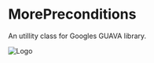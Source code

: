 MorePreconditions
=================

An utillity class for Googles GUAVA library.

![Logo](bouncher.gif)
